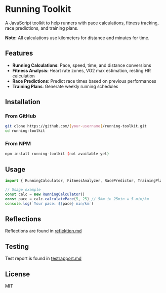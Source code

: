 # Running Toolkit

A JavaScript toolkit to help runners with pace calculations, fitness tracking, race predictions, and training plans.

**Note:** All calculations use kilometers for distance and minutes for time.

## Features

- **Running Calculations**: Pace, speed, time, and distance conversions
- **Fitness Analysis**: Heart rate zones, VO2 max estimation, resting HR calculation
- **Race Predictions**: Predict race times based on previous performances
- **Training Plans**: Generate weekly running schedules

## Installation

### From GitHub
```bash
git clone https://github.com/[your-username]/running-toolkit.git
cd running-toolkit 
```
### From NPM
```bash
npm install running-toolkit (not available yet)
```
## Usage
```javascript
import { RunningCalculator, FitnessAnalyzer, RacePredictor, TrainingPlanGenerator } from './src/RunningToolkit.js'

// Usage example
const calc = new RunningCalculator()
const pace = calc.calculatePace(5, 25) // 5km in 25min = 5 min/km
console.log(`Your pace: ${pace} min/km`)
```

## Reflections
Reflections are found in [reflektion.md](/docs/reflektion.md)

## Testing
Test report is found in [testrapport.md](/docs/testrapport.md)
## License
MIT